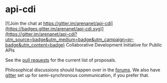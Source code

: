 # api-cdi

[![Join the chat at https://gitter.im/arenanet/api-cdi](https://badges.gitter.im/arenanet/api-cdi.svg)](https://gitter.im/arenanet/api-cdi?utm_source=badge&utm_medium=badge&utm_campaign=pr-badge&utm_content=badge)
Collaborative Development Initiative for Public APIs

See the [pull requests](https://github.com/arenanet/api-cdi/pulls) for the current list of proposals.

Philosophical discussions should happen over in the [forums](https://forum-en.guildwars2.com/forum/community/api/API-CDI-2015/). We also have [gitter](https://gitter.im/arenanet/api-cdi) set up for semi-synchronous communication, if you prefer that.
